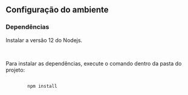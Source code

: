 ## Configuração do ambiente

### Dependências
<div>
	<p>Instalar a versão 12 do Nodejs.</p>
	<br/>
	<p>Para instalar as dependências, execute o comando dentro da pasta do projeto:</p>
	<code>
		npm install
	</code>
</div>
